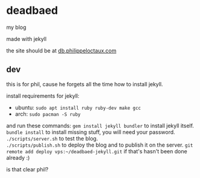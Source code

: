 # deadbaed

my blog

made with jekyll

the site should be at [db.philippeloctaux.com](http://db.philippeloctaux.com)

## dev
this is for phil, cause he forgets all the time how to install jekyll.

install requirements for jekyll:
 * ubuntu: `sudo apt install ruby ruby-dev make gcc`
 * arch: `sudo pacman -S ruby`

and run these commands:
`gem install jekyll bundler` to install jekyll itself.  
`bundle install` to install missing stuff, you will need your password.  
`./scripts/server.sh` to test the blog.  
`./scripts/publish.sh` to deploy the blog and to publish it on the server.
`git remote add deploy vps:~/deadbaed-jekyll.git` if that's hasn't been done already :)

is that clear phil?
